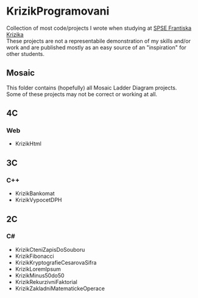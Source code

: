 # KrizikProgramovani
Collection of most code/projects I wrote when studying at [SPSE Frantiska Krizika](https://skolakrizk.cz/)    
These projects are not a representabile demonstration of my skills and/or work and are published mostly as an easy source of an "inspiration" for other students.

## Mosaic
This folder contains (hopefully) all Mosaic Ladder Diagram projects.    
Some of these projects may not be correct or working at all.

## 4C
### Web
* KrizikHtml

## 3C
### C++
* KrizikBankomat
* KrizikVypocetDPH

## 2C
### C#
* KrizikCteniZapisDoSouboru
* KrizikFibonacci
* KrizikKryptografieCesarovaSifra
* KrizikLoremIpsum
* KrizikMinus50do50
* KrizikRekurzivniFaktorial
* KrizikZakladniMatematickeOperace
